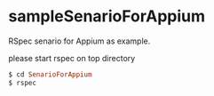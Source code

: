 sampleSenarioForAppium
======================

RSpec senario for Appium as example.

please start rspec on top directory

```ruby
$ cd SenarioForAppium
$ rspec
```
